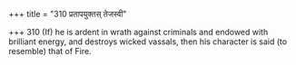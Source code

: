 +++
title = "310 प्रतापयुक्तस् तेजस्वी"

+++
310	(If) he is ardent in wrath against criminals and endowed with brilliant energy, and destroys wicked vassals, then his character is said (to resemble) that of Fire.